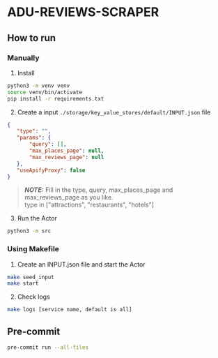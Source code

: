 # ADU-REVIEWS-SCRAPER

## How to run

### Manually

1. Install

```sh
python3 -m venv venv
source venv/bin/activate
pip install -r requirements.txt
```

2. Create a input `./storage/key_value_stores/default/INPUT.json` file

```json
{
   "type": "",
   "params": {
       "query": [],
       "max_places_page": null,
       "max_reviews_page": null
   },
   "useApifyProxy": false
}
```

> **_NOTE:_** Fill in the type, query, max_places_page and max_reviews_page as you like. <br/>
> type in ["attractions", "restaurants", "hotels"]

3. Run the Actor

```sh
python3 -m src
```

### Using Makefile

1. Create an INPUT.json file and start the Actor

```sh
make seed_input
make start
```

2. Check logs

```sh
make logs [service name, default is all]
```

## Pre-commit

```sh
pre-commit run --all-files
```
